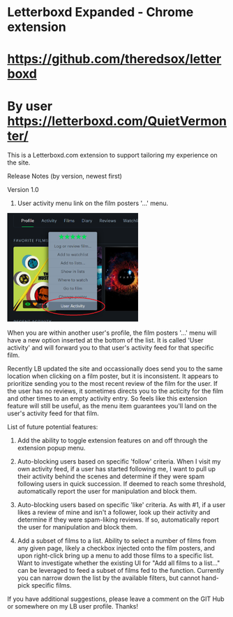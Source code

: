 # Letterboxd Expanded - Chrome extension
# https://github.com/theredsox/letterboxd
# By user https://letterboxd.com/QuietVermonter/


This is a Letterboxd.com extension to support tailoring my experience on the site.

Release Notes (by version, newest first)

Version 1.0

1) User activity menu link on the film posters '...' menu.

<img src="images/feature_1_0_1.png" alt="Version 1.0 - Feature 1" width="300" height="248">

When you are within another user's profile, the film posters '...' menu will have a new option inserted at the bottom of the list. It is called 'User activity' and will forward you to that user's activity feed for that specific film.

Recently LB updated the site and occassionally does send you to the same location when clicking on a film poster, but it is inconsistent. It appears to prioritize sending you to the most recent review of the film for the user. If the user has no reviews, it sometimes directs you to the acticity for the film and other times to an empty activity entry. So feels like this extension feature will still be useful, as the menu item guarantees you'll land on the user's activity feed for that film.


List of future potential features:

1) Add the ability to toggle extension features on and off through the extension popup menu.

2) Auto-blocking users based on specific 'follow' criteria. When I visit my own activity feed, if a user has started following me, I want to pull up their activity behind the scenes and determine if they were spam following users in quick succession. If deemed to reach some threshold, automatically report the user for manipulation and block them.

3) Auto-blocking users based on specific 'like' criteria. As with #1, if a user likes a review of mine and isn't a follower, look up their activity and determine if they were spam-liking reviews. If so, automatically report the user for manipulation and block them.

4) Add a subset of films to a list. Ability to select a number of films from any given page, likely a checkbox injected onto the film posters, and upon right-click bring up a menu to add those films to a specific list. Want to investigate whether the existing UI for "Add all films to a list..." can be leveraged to feed a subset of films fed to the function. Currently you can narrow down the list by the available filters, but cannot hand-pick specific films. 


If you have additional suggestions, please leave a comment on the GIT Hub or somewhere on my LB user profile. Thanks!
